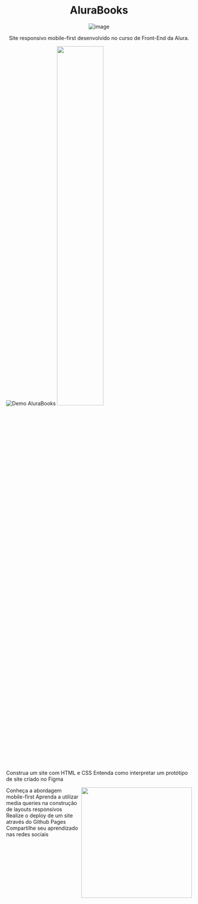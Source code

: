 <h1 align="center"> AluraBooks </h1>
<div align="center">
  
![image](https://github.com/garrrcia/AluraBooks/assets/64616918/eb9448fe-9590-4c42-996f-11048bef00f4)

</div>
<p align="center">Site responsivo mobile-first desenvolvido no curso de Front-End da Alura.</p>

![Demo AluraBooks](https://github.com/garrrcia/AluraBooks/assets/64616918/09a5746a-a724-4e68-8057-649f5bcf93c3)
<img src="pic.jpeg" width="50%" height="50%" />





Construa um site com HTML e CSS
Entenda como interpretar um protótipo de site criado no Figma

<img src="(https://github.com/garrrcia/AluraBooks/assets/64616918/82348620-051e-4bf7-8671-d06375784ec0)" width=300 align=right>
  

Conheça a abordagem mobile-first
Aprenda a utilizar media queries na construção de layouts responsivos
Realize o deploy de um site através do Github Pages
Compartilhe seu aprendizado nas redes sociais
